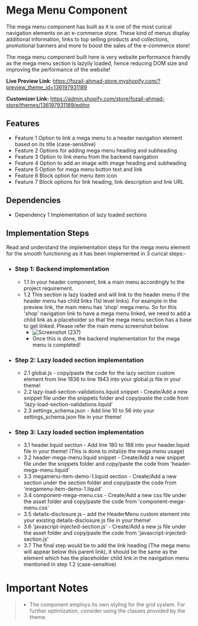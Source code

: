 # Mega Menu Component

The mega menu component has built as it is one of the most curical navigation elements on an e-commerce store. These kind of menus display additional information, links to top selling products and collections, promotional banners and more to boost the sales of the e-commerce store!

The mega menu component built here is very website performance friendly as the mega menu section is lazyily loaded, hence reducing DOM size and improving the performance of the website!

**Live Preview Link**: https://fozail-ahmad-store.myshopify.com/?preview_theme_id=136197931189

**Customizer Link:** https://admin.shopify.com/store/fozail-ahmad-store/themes/136197931189/editor

## Features

 - Feature 1 Option to link a mega menu to a header navigation element based on its title (case-sensitive)
 - Feature 2 Options for adding mega menu heading and subheading
 - Feature 3 Option to link menu from the backend navigation
 - Feature 4 Option to add an image with image heading and subheading
 - Feature 5 Option for mega menu button text and link
 - Feature 6 Block option for menu item icon
 - Feature 7 Block options for link heading, link description and link URL 
   
## Dependencies

 - Dependency 1 Implementation of lazy loaded sections

## Implementation Steps

Read and understand the implementation steps for the mega menu element for the smooth functioning as it has been implemented in 3 curical steps:-

 - ### Step 1: Backend implementation
	- 1.1 In your header component, link a main menu accordingly to the project requirement.
	- 1.2 This section is lazy loaded and will link to the header menu if the header menu has child links (1st level links). For example in the preview link, the main menu has 'shop' mega menu. So for this 'shop' navigation link to have a mega menu linked, we need to add a child link as a placeholder so that the mega menu section has a base to get linked. Please refer the main menu screenshot below.
        - ![Screenshot (237)](https://github.com/marmetodevelopers/component-mega-menu/assets/155415315/8d7fd401-004b-4076-9742-ed5dfef45514)
        - Once this is done, the backend implementation for the mega menu is completed!

  - ### Step 2: Lazy loaded section implementation
	- 2.1 global.js - copy/paste the code for the lazy section custom element from line 1836 to line 1943 into your global.js file in your theme!
 	- 2.2 lazy-load-section-validations.liquid snippet -  Create/Add a new snippet file under the snippets folder and copy/paste the code from 'lazy-load-section-validations.liquid'
  	- 2.3 settings_schema.json - Add line 10 to 56 into your settings_schema.json file in your theme!

  - ### Step 3: Lazy loaded section implementation
	- 3.1 header.liquid section - Add line 180 to 188 into your header.liquid file in your theme! (This is done to initalize the mega menu usage)
 	- 3.2 header-mega-menu.liquid snippet - Create/Add a new snippet file under the snippets folder and copy/paste the code from 'header-mega-menu.liquid'
  	- 3.3 megamenu-item-demo-1.liquid section - Create/Add a new section under the section folder and copy/paste the code from 'megamenu-item-demo-1.liquid'
	- 3.4 component-mega-menu.css - Create/Add a new css file under the asset folder and copy/paste the code from 'component-mega-menu.css'
	- 3.5 details-disclosure.js - add the HeaderMenu custom element into your existing details-disclosure.js file in your theme!
	- 3.6 'javascript-injected-section.js' - Create/Add a new js file under the asset folder and copy/paste the code from 'javascript-injected-section.js'
   	- 3.7 The final step would be to add the link heading (The mega menu will appear below this parent link), it should be the same as the element which has the placeholder child link in the navigation menu mentioned in step 1.2 (case-sensitive)

# Important Notes

>  - The component employs its own styling for the grid system. For further optimization, consider using the classes provided by the
> theme.
